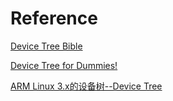 
# Reference

[Device Tree Bible](http://elinux.org/images/c/cf/Power_ePAPR_APPROVED_v1.1.pdf)

[Device Tree for Dummies!](https://www.youtube.com/watch?v=m_NyYEBxfn8)

[ARM Linux 3.x的设备树--Device Tree](http://blog.csdn.net/21cnbao/article/details/8457546)
